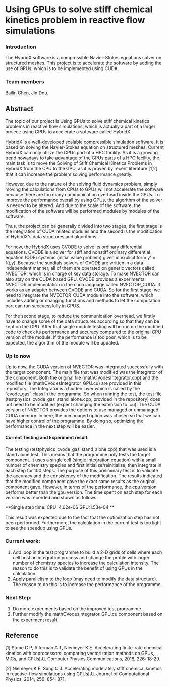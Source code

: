 # Using GPUs to solve stiff chemical kinetics problem in reactive flow simulations

### Introduction
The HybridX software is a compressible Navier-Stokes equations solver on structured meshes. This project is to accelerate the software by adding the use of GPUs, which is to be implemented using CUDA.

### Team members 
Bailin Chen, Jin Dou.

## Abstract

The topic of our project is Using GPUs to solve stiff chemical kinetics problems in reactive flow simulations, which is actually a part of a larger project: using GPUs to accelerate a software called HybridX. 

HybridX is a well-developed scalable compressible simulation software. It is based on solving the Navier-Stokes equation on structured meshes. Current HybridX can only utilize the CPUs part of a HPC facility. As it is a growing trend nowadays to take advantage of the GPUs parts of a HPC facility, the main task is to move the Solving of Stiff Chemical Kinetics Problems in HybridX from the CPU to the GPU, as it is proven by recent literature [1,2] that it can increase the problem solving performance greatly. 

However, due to the nature of the solving fluid dynamics problem, simply moving the calculations from CPUs to GPUs will not accelerate the software because there are too many communication overhead inside the GPUs. To improve the performance overall by using GPUs, the algorithm of the solver is needed to be altered. And due to the scale of the software, the modification of the software will be performed modules by modules of the software. 

Thus, the project can be generally divided into two stages, the first stage is the integration of CUDA related modules and the second is the modification of HybridX's data structures and algorithms.

For now, the HybridX uses CVODE to solve its ordinary differential equations. CVODE is a solver for stiff and nonstiff ordinary differential equation (ODE) systems (initial value problem) given in explicit form y’ = f(t,y). Because the sundials solvers of CVODE are written in a data-independent manner, all of them are operated on generic vectors called NVECTOR, which is in charge of key data storage. To make NVECTOR can also stay on the CUDA based GPU. CVODE provides a experimental NVECTOR implementation in the cuda language called NVECTOR_CUDA. It works as an adapter between CVODE and CUDA. So for the first stage, we need to integrate the NVECTOR_CUDA module into the software, which includes adding or changing functions and methods to let the computation part can run seccuessfully in GPUS.

For the second stage, to reduce the communication overhead, we firstly have to change some of the data structures according so that they can be kept on the GPU. After that single module testing will be run on the modified code to check its performance and accuracy compared to the original CPU version of the module. If the performance is too poor, which is to be expected, the algorithm of the module will be updated. 


### Up to now

Up to now, the CUDA version of NVECTOR was integrated successfully with the target component. The main file that was modified was the Integrator of the component. Both the original file (mathCVodesIntegrator.cpp) and the modified file (mathCVodesIntegrator_GPU.cu) are provided in this repository. The Integrator is a hidden layer which is called by the “cvode_gas” class in the programme. So when running the test, the test file (testphysics_cvode_gas_stand_alone.cpp, provided in the repository) does not need to be modified (expect changing the extension to .cu). The CUDA version of NVECTOR provides the options to use managed or unmanaged CUDA memory. In here, the unmanaged option was chosen so that we can have higher control of the programme. By doing so, optimizing the performance in the next step will be easier.

#### Current Testing and Experiment result:
The testing (testphysics_cvode_gas_stand_alone.cpp) that was used is a stand alone test. This means that the programme only tests the target component. It uses a single cell (single integration equation) with a small number of chemistry species and first initialize/reinitialize, then integrate in each step for 100 steps. The purpose of this preliminary test is to validate the accuracy and the consistency of the modification. The results indicated that the modified component gave the exact same results as the original component gave. However, in terms of the performance, the cpu version performs better than the gpu version. The time spent on each step for each version was recorded and shown as follows:

**Single step time:
CPU: 4.02e-06   GPU:1.53e-04 ** 

This result was expected due to the fact that the optimization step has not been performed. Furthermore, the calculation in the current test is too light to see the speedup using GPUs. 

### Current work:
1. Add loop in the test programme to build a 2-D grids of cells where each cell host an integration process and change the profile with larger number of chemistry species to increase the calculation intensity. The reason to do this is to validate the benefit of using GPUs in the calculation.
2. Apply parallelism to the loop (may need to modify the data structure). The reason to do this is to increase the performance of the programme. 

### Next Step:
1. Do more experiments based on the improved test programme.
2. Further modify the mathCVodesIntegrator_GPU.cu component based on the experiment result.


## Reference

[1] Stone C P, Alferman A T, Niemeyer K E. Accelerating finite-rate chemical kinetics with coprocessors: comparing vectorization methods on GPUs, MICs, and CPUs[J]. Computer Physics Communications, 2018, 226: 18-29.

[2] Niemeyer K E, Sung C J. Accelerating moderately stiff chemical kinetics in reactive-flow simulations using GPUs[J]. Journal of Computational Physics, 2014, 256: 854-871.
